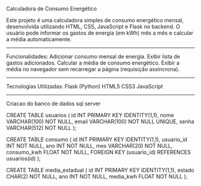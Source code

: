 Calculadora de Consumo Energético

Este projeto é uma calculadora simples de consumo energético mensal, desenvolvida utilizando HTML, CSS, JavaScript e Flask no backend.
O usuário pode informar os gastos de energia (em kWh) mês a mês e calcular a média automaticamente.
______________________________________________________________________________________________________
Funcionalidades:
Adicionar consumo mensal de energia.
Exibir lista de gastos adicionados.
Calcular a média de consumo energético.
Exibir a média no navegador sem recarregar a página (requisição assíncrona).
_______________________________________________________________________________
Tecnologias Utilizadas:
Flask (Python)
HTML5
CSS3
JavaScript

____________________________________
Criacao do banco de dados sql server

CREATE TABLE usuarios ( id INT PRIMARY KEY IDENTITY(1,1), nome VARCHAR(100) NOT NULL, email VARCHAR(100) NOT NULL UNIQUE, senha VARCHAR(512) NOT NULL );

CREATE TABLE consumo ( id INT PRIMARY KEY IDENTITY(1,1), usuario_id INT NOT NULL, ano INT NOT NULL, mes VARCHAR(20) NOT NULL, consumo_kwh FLOAT NOT NULL, FOREIGN KEY (usuario_id) REFERENCES usuarios(id) );

CREATE TABLE media_estadual ( id INT PRIMARY KEY IDENTITY(1,1), estado CHAR(2) NOT NULL, ano INT NOT NULL, media_kwh FLOAT NOT NULL );
